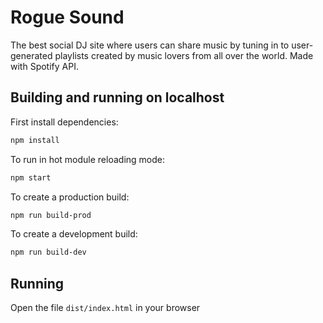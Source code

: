 # Rogue Sound

The best social DJ site where users can share music by tuning in to user-generated playlists created by music lovers from all over the world. Made with Spotify API.

## Building and running on localhost

First install dependencies:

```sh
npm install
```

To run in hot module reloading mode:

```sh
npm start
```

To create a production build:

```sh
npm run build-prod
```

To create a development build:

```sh
npm run build-dev
```

## Running

Open the file `dist/index.html` in your browser


